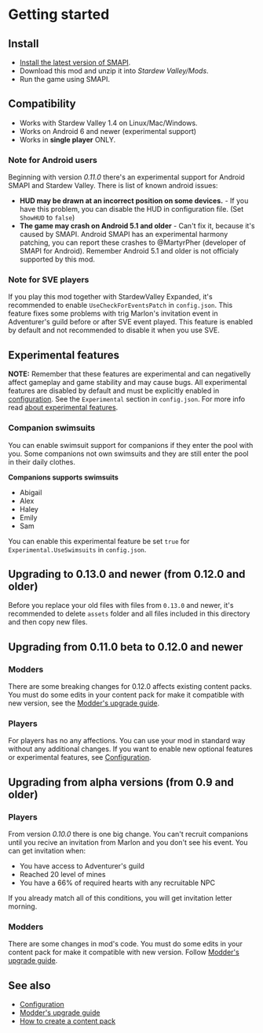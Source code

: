 # Getting started

## Install
- [Install the latest version of SMAPI](https://smapi.io).
- Download this mod and unzip it into *Stardew Valley/Mods*.
- Run the game using SMAPI.

## Compatibility

- Works with Stardew Valley 1.4 on Linux/Mac/Windows.
- Works on Android 6 and newer (experimental support)
- Works in **single player** ONLY.

### Note for Android users

Beginning with version *0.11.0* there's an experimental support for Android SMAPI and Stardew Valley. There is list of known android issues:

- **HUD may be drawn at an incorrect position on some devices.** - If you have this problem, you can disable the HUD in configuration file. (Set `ShowHUD` to `false`)
- **The game may crash on Android 5.1 and older** - Can't fix it, because it's caused by SMAPI. Android SMAPI has an experimental harmony patching, you can report these crashes to @MartyrPher (developer of SMAPI for Android). Remember Android 5.1 and older is not officialy supported by this mod.

### Note for SVE players

If you play this mod together with StardewValley Expanded, it's recommended to enable `UseCheckForEventsPatch` in `config.json`. This feature fixes some problems with trig Marlon's invitation event in Adventurer's guild before or after SVE event played. This feature is enabled by default and not recommended to disable it when you use SVE.

## Experimental features

**NOTE:** Remember that these features are experimental and can negativelly affect gameplay and game stability and may cause bugs. All experimental features are disabled by default and must be explicitly enabled in [configuration](configuration.md). See the `Experimental` section in `config.json`. For more info read [about experimental features](experimental.md).

### Companion swimsuits

You can enable swimsuit support for companions if they enter the pool with you. Some companions not own swimsuits and they are still enter the pool in their daily clothes.

**Companions supports swimsuits**

- Abigail
- Alex
- Haley
- Emily
- Sam

You can enable this experimental feature be set `true` for `Experimental.UseSwimsuits` in `config.json`.

## Upgrading to 0.13.0 and newer (from 0.12.0 and older)

Before you replace your old files with files from `0.13.0` and newer, it's recommended to delete `assets` folder and all files included in this directory and then copy new files.

## Upgrading from 0.11.0 beta to 0.12.0 and newer

### Modders

There are some breaking changes for 0.12.0 affects existing content packs. You must do some edits in your content pack for make it compatible with new version, see the [Modder's upgrade guide](../modding/upgrading.md).

### Players

For players has no any affections. You can use your mod in standard way without any additional changes. If you want to enable new optional features or experimental features, see [Configuration](configuration.md).

## Upgrading from alpha versions (from 0.9 and older)

### Players

From version *0.10.0* there is one big change. You can't recruit companions until you recive an invitation from Marlon and you don't see his event. You can get invitation when:

- You have access to Adventurer's guild
- Reached 20 level of mines
- You have a 66% of required hearts with any recruitable NPC

If you already match all of this conditions, you will get invitation letter morning.

### Modders

There are some changes in mod's code. You must do some edits in your content pack for make it compatible with new version. Follow [Modder's upgrade guide](../modding/upgrading.md).

## See also

- [Configuration](configuration.md)
- [Modder's upgrade guide](../modding/upgrading.md)
- [How to create a content pack](../modding/content-packs.md)
